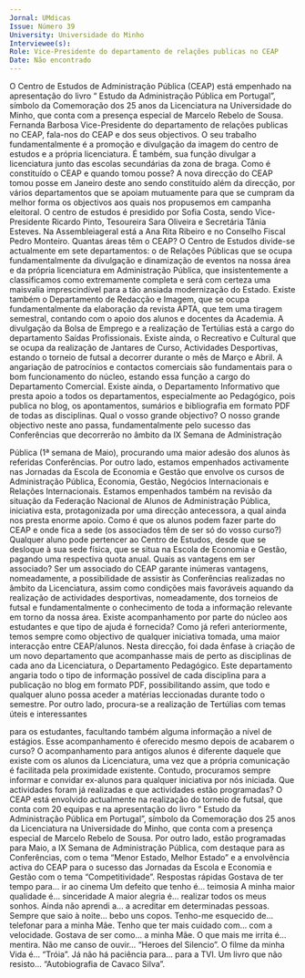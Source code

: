 ```yaml
---
Jornal: UMdicas
Issue: Número 39
University: Universidade do Minho
Interviewee(s): 
Role: Vice-Presidente do departamento de relações publicas no CEAP
Date: Não encontrado
---
```

O Centro de Estudos de Administração Pública (CEAP) está empenhado na apresentação do livro “
Estudo da Administração Pública em Portugal”, símbolo da Comemoração dos 25 anos da Licenciatura
na Universidade do Minho, que conta com a presença especial de Marcelo Rebelo de Sousa. Fernanda
Barbosa Vice-Presidente do departamento de relações publicas no CEAP, fala-nos do  CEAP e dos
seus objectivos. O seu trabalho fundamentalmente é a promoção e divulgação da imagem do centro de
estudos e a própria licenciatura. É também, sua função divulgar a licenciatura junto das escolas
secundárias da zona de braga.
Como é constituído o CEAP e quando
tomou posse?
A nova direcção do CEAP tomou posse
em Janeiro deste ano sendo constituído
além da direcção, por vários
departamentos que se apoiam
mutuamente para que se cumpram da
melhor forma os objectivos aos quais nos
propusemos em campanha eleitoral. O
centro de estudos é presidido por Sofia
Costa, sendo Vice-Presidente Ricardo
Pinto, Tesoureira Sara Oliveira e
Secretária Tânia Esteves. Na Assembleiageral está a Ana Rita Ribeiro e no
Conselho Fiscal Pedro Monteiro.
Quantas áreas têm o CEAP?
O Centro de Estudos divide-se
actualmente em sete departamentos: o de
Relações Públicas que se ocupa
fundamentalmente da divulgação e
dinamização de eventos na nossa área e
da própria licenciatura em Administração
Pública, que insistentemente a
classificamos como extremamente
completa e será com certeza uma maisvalia imprescindível para a tão ansiada
modernização do Estado. Existe também
o Departamento de Redacção e Imagem,
que se ocupa fundamentalmente da
elaboração da revista APTA, que tem uma
tiragem semestral, contando com o apoio
dos alunos e docentes da Academia. A
divulgação da Bolsa de Emprego e a
realização de Tertúlias está a cargo do
departamento Saídas Profissionais.
Existe ainda, o Recreativo e Cultural que
se ocupa da realização de Jantares de
Curso, Actividades Desportivas, estando o
torneio de futsal a decorrer durante o mês
de Março e Abril. A angariação de
patrocínios e contactos comerciais são
fundamentais para o bom funcionamento
do núcleo, estando essa função a cargo do
Departamento Comercial. Existe ainda, o
Departamento Informativo que presta
apoio a todos os departamentos,
especialmente ao Pedagógico, pois
publica no blog, os apontamentos,
sumários e bibliografia em formato PDF de
todas as disciplinas.
Qual o vosso grande objectivo?
O nosso grande objectivo neste ano
passa, fundamentalmente pelo sucesso
das Conferências que decorrerão no
âmbito da IX Semana de Administração

Pública (1ª semana de Maio), procurando
uma maior adesão dos alunos às referidas
Conferências. Por outro lado, estamos
empenhados activamente nas Jornadas
da Escola de Economia e Gestão que
envolve os cursos de Administração
Pública, Economia, Gestão, Negócios
Internacionais e Relações Internacionais.
Estamos empenhados também na revisão
da situação da Federação Nacional de
Alunos de Administração Pública,
iniciativa esta, protagonizada por uma
direcção antecessora, a qual ainda nos
presta enorme apoio.
Como é que os alunos podem fazer
parte do CEAP e onde fica a sede (os
associados têm de ser só do vosso
curso?)
Qualquer aluno pode pertencer ao Centro
de Estudos, desde que se desloque à sua
sede física, que se situa na Escola de
Economia e Gestão, pagando uma
respectiva quota anual.
Quais as vantagens em ser associado?
Ser um associado do CEAP garante
inúmeras vantagens, nomeadamente, a
possibilidade de assistir às Conferências
realizadas no âmbito da Licenciatura,
assim como condições mais favoráveis
aquando da realização de actividades
desportivas, nomeadamente, dos torneios
de futsal e fundamentalmente o
conhecimento de toda a informação
relevante em torno da nossa área.
Existe acompanhamento por parte do
núcleo aos estudantes e que tipo de
ajuda é fornecida?
Como já referi anteriormente, temos
sempre como objectivo de qualquer
iniciativa tomada, uma maior interacção
entre CEAP/alunos.
Nesta direcção, foi dada ênfase à criação
de um novo departamento que
acompanhasse mais de perto as
disciplinas de cada ano da Licenciatura, o
Departamento Pedagógico. Este
departamento angaria todo o tipo de
informação possível de cada disciplina
para a publicação no blog em formato
PDF, possibilitando assim, que todo e
qualquer aluno possa aceder a matérias
leccionadas durante todo o semestre.
Por outro lado, procura-se a realização de
Tertúlias com temas úteis e interessantes

para os estudantes, facultando também
alguma informação a nível de estágios.
Esse acompanhamento é oferecido
mesmo depois de acabarem o curso?
O acompanhamento para antigos alunos é
diferente daquele que existe com os
alunos da Licenciatura, uma vez que a
própria comunicação é facilitada pela
proximidade existente. Contudo,
procuramos sempre informar e convidar
ex-alunos para qualquer iniciativa por nós
iniciada.
Que actividades foram já realizadas e
que actividades estão programadas?
O CEAP está envolvido actualmente na
realização do torneio de futsal, que conta
com 20 equipas e na apresentação do livro
“ Estudo da Administração Pública em
Portugal”, símbolo da Comemoração dos
25 anos da Licenciatura na Universidade
do Minho, que conta com a presença
especial de Marcelo Rebelo de Sousa.
Por outro lado, estão programadas para
Maio, a IX Semana de Administração
Pública, com destaque para as
Conferências, com o tema “Menor Estado,
Melhor Estado” e a envolvência activa do
CEAP para o sucesso das Jornadas da
Escola e Economia e Gestão com o tema
“Competitividade”.
Respostas rápidas
Gostava de ter tempo para… ir ao cinema
Um defeito que tenho é… teimosia
A minha maior qualidade é… sinceridade
A maior alegria é… realizar todos os meus
sonhos.
Ainda não aprendi a… a acreditar em
determinadas pessoas.
Sempre que saio à noite… bebo uns
copos.
Tenho-me esquecido de… telefonar para
a minha Mãe.
Tenho que ter mais cuidado com… com a
velocidade.
Gostava de ser como… a minha Mãe.
O que mais me irrita é… mentira.
Não me canso de ouvir… “Heroes del
Silencio”.
O filme da minha Vida é… “Tróia”.
Já não há paciência para… para a TVI.
Um livro que não resisto… “Autobiografia
de Cavaco Silva”.